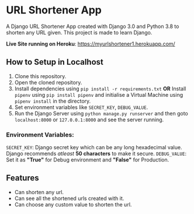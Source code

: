 # URL Shortener App

A Django URL Shortener App created with Django 3.0 and Python 3.8 to shorten any URL given. This project is made to learn Django.

**Live Site running on Heroku**: https://myurlshortener1.herokuapp.com/



## How to Setup in Localhost

1. Clone this repository.
2. Open the cloned repository.
3. Install dependencies using ``pip install -r requirements.txt``
**OR**
Install ``pipenv`` using ``pip install pipenv`` and initialise a Virtual Machine using ``pipenv install`` in the directory.
4. Set environment variables like `SECRET_KEY`, `DEBUG_VALUE`.
5. Run the Django Server using ``python manage.py runserver`` and then goto ``localhost:8000`` or ``127.0.0.1:8000`` and see the server running.

### Environment Variables:

`SECRET_KEY`: Django secret key which can be any long hexadecimal value. Django recommends *atleast* **50 characters** to make it secure.
`DEBUG_VALUE`: Set it as **"True"** for Debug environment and **"False"** for Production.


## Features

- Can shorten any url.
- Can see all the shortened urls created with it.
- Can choose any custom value to shorten the url.
